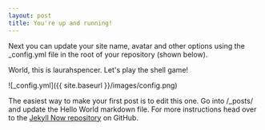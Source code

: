 ```yaml
---
layout: post
title: You're up and running!
---
```


Next you can update your site name, avatar and other options using the _config.yml file in the root of your repository (shown below).

World, this is laurahspencer. Let's play the shell game! 

![_config.yml]({{ site.baseurl }}/images/config.png)

The easiest way to make your first post is to edit this one. Go into /_posts/ and update the Hello World markdown file. For more instructions head over to the [Jekyll Now repository](https://github.com/barryclark/jekyll-now) on GitHub.
